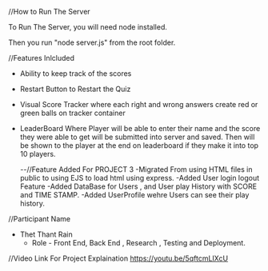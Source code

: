 //How to Run The Server

To Run The Server, you will need node installed.

Then you run "node server.js" from the root folder. 



//Features Inlcluded 

- Ability to keep track of the scores
- Restart Button to Restart the Quiz
- Visual Score Tracker where each right and wrong answers create red or green balls on tracker container
- LeaderBoard Where Player will be able to enter their name and the score they were able to get will be submitted into server and saved.
  Then will be shown to the player at the end on leaderboard if they make it into top 10 players.

  --//Feature Added For PROJECT 3
  -Migrated From using HTML files in public to using EJS to load html using express.
  -Added User login logout Feature
  -Added DataBase for Users , and User play History with SCORE and TIME STAMP.
  -Added UserProfile wehre Users can see their play history. 

  

//Participant Name
- Thet Thant Rain  
   - Role - Front End, Back End , Research , Testing and Deployment.

//Video Link For Project Explaination
https://youtu.be/5qftcmLIXcU
